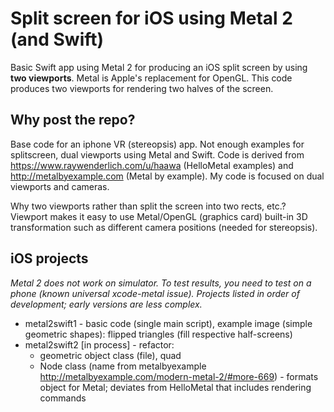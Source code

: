 # Split screen for iOS using Metal 2 (and Swift)

Basic Swift app using Metal 2 for producing an iOS split screen by using <b>two viewports</b>. Metal is Apple's replacement for OpenGL. This code produces two viewports for rendering two halves of the screen.

## Why post the repo?
Base code for an iphone VR (stereopsis) app. Not enough examples for splitscreen, dual viewports using Metal and Swift. Code is derived from <url>https://www.raywenderlich.com/u/haawa</url> (HelloMetal examples) and <url>http://metalbyexample.com</url> (Metal by example). My code is focused on dual viewports and cameras.
<br>

Why two viewports rather than split the screen into two rects, etc.? Viewport makes it easy to use Metal/OpenGL (graphics card) built-in 3D transformation such as different camera positions (needed for stereopsis).

## iOS projects
<i>Metal 2 does not work on simulator. To test results, you need to test on a phone (known universal xcode-metal issue). Projects listed in order of development; early versions are less complex.</i>
* metal2swift1 - basic code (single main script), example image (simple geometric shapes): flipped triangles (fill respective half-screens)
* metal2swift2 [in process] - refactor:
  * geometric object class (file), quad
  * Node class (name from metalbyexample <url>http://metalbyexample.com/modern-metal-2/#more-669</url>) - formats object for Metal; deviates from HelloMetal that includes rendering commands 
